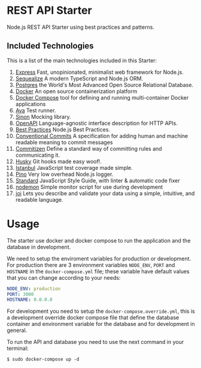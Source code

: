 # REST API Starter

Node.js REST API Starter using best practices and patterns.

## Included Technologies

This is a list of the main technologies included in this Starter:

1. [Express](https://expressjs.com/) Fast, unopinionated, minimalist web framework for Node.js.
2. [Sequealize](https://sequelize.org/) A modern TypeScript and Node.js ORM.
3. [Postgres](https://www.postgresql.org/) the World's Most Advanced Open Source Relational Database.
4. [Docker](https://www.docker.com/) An open source containerization platform
5. [Docker Compose](https://docs.docker.com/compose/) tool for defining and running multi-container Docker applications
6. [Ava](https://github.com/avajs/ava) Test runner.
7. [Sinon](https://sinonjs.org/) Mocking library.
8. [OpenAPI](https://www.openapis.org/) Language-agnostic interface description for HTTP APIs.
9. [Best Practices](https://github.com/goldbergyoni/nodebestpractices) Node.js Best Practices.
10. [Conventional Commits](https://www.conventionalcommits.org/) A specification for adding human and machine readable meaning to commit messages
11. [Commitizen](https://commitizen-tools.github.io/commitizen/) Define a standard way of committing rules and communicating it.
12. [Husky](https://typicode.github.io/husky/) Git hooks made easy woof!.
13. [Istanbul](https://istanbul.js.org/) JavaScript test coverage made simple.
14. [Pino](https://getpino.io/) Very low overhead Node.js logger.
15. [Standard](https://standardjs.com/) JavaScript Style Guide, with linter & automatic code fixer
16. [nodemon](https://nodemon.io/) Simple monitor script for use during development
17. [joi](https://joi.dev/) Lets you describe and validate your data using a simple, intuitive, and readable language.

# Usage

The starter use docker and docker compose to run the application and the database in development.

We need to setup the enviroment variables for production or development. For production there are 3 environment variables `NODE_ENV`, `PORT` and `HOSTNAME` in the `docker-compose.yml` file; these variable have default values that you can change according to your needs:

```yaml
NODE_ENV: production
PORT: 3000
HOSTNAME: 0.0.0.0
```

For development you need to setup the `docker-compose.override.yml`, this is a development override docker compose file that define the database container and environment variable for the database and for development in general.

To run the API and database you need to use the next command in your terminal:

```shell
$ sudo docker-compose up -d
```
